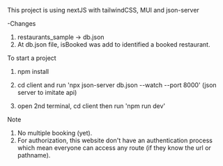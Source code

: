 This project is using nextJS with tailwindCSS, MUI and json-server

-Changes
1. restaurants_sample -> db.json
2. At db.json file, isBooked was add to identified a booked restaurant.

To start a project

1. npm install

2. cd client and run 'npx json-server db.json --watch --port 8000' (json server to imitate api)

3. open 2nd terminal, cd client then run 'npm run dev'


Note
1. No multiple booking (yet).
2. For authorization, this website don't have an authentication process which mean everyone can access any route (if they know the url or pathname).
